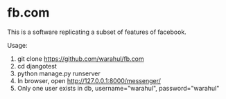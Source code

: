 # fb.com
This is a software replicating a subset of features of facebook.

Usage:
1. git clone https://github.com/warahul/fb.com
2. cd djangotest
3. python manage.py runserver
4. In browser, open http://127.0.0.1:8000/messenger/
5. Only one user exists in db, username="warahul", password="warahul"
